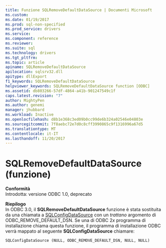 ```yaml
---
title: Funzione SQLRemoveDefaultDataSource | Documenti Microsoft
ms.custom: 
ms.date: 01/19/2017
ms.prod: sql-non-specified
ms.prod_service: drivers
ms.service: 
ms.component: reference
ms.reviewer: 
ms.suite: sql
ms.technology: drivers
ms.tgt_pltfrm: 
ms.topic: article
apiname: SQLRemoveDefaultDataSource
apilocation: sqlsrv32.dll
apitype: dllExport
f1_keywords: SQLRemoveDefaultDataSource
helpviewer_keywords: SQLRemoveDefaultDataSource function [ODBC]
ms.assetid: db803266-57df-4864-a41b-901247549c1f
caps.latest.revision: "7"
author: MightyPen
ms.author: genemi
manager: jhubbard
ms.workload: Inactive
ms.openlocfilehash: d8b1e368c3ed09b0cc99de6b324a02546e04803e
ms.sourcegitcommit: 7f8aebc72e7d0c8cff3990865c9f1316996a67d5
ms.translationtype: MT
ms.contentlocale: it-IT
ms.lasthandoff: 11/20/2017
---
```

# <a name="sqlremovedefaultdatasource-function"></a>SQLRemoveDefaultDataSource (funzione)
**Conformità**  
 Introdotta: versione ODBC 1.0, deprecato  
  
 **Riepilogo**  
 In ODBC 3.0, il **SQLRemoveDefaultDataSource** funzione è stata sostituita da una chiamata a [SQLConfigDataSource](../../../odbc/reference/syntax/sqlconfigdatasource-function.md) con un *trattano* argomento di ODBC_REMOVE_DEFAULT_DSN. Se una di ODBC 2*x* programma di installazione chiama questa funzione, il programma di installazione ODBC verrà mappato al seguente **SQLConfigDataSource** chiamare:  
  
```  
SQLConfigDataSource (NULL, ODBC_REMOVE_DEFAULT_DSN, NULL, NULL)  
```
